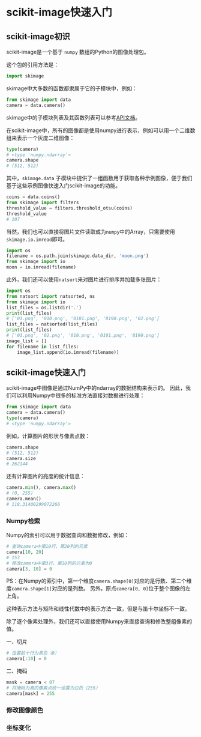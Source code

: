 # scikit-image快速入门

## scikit-image初识

scikit-image是一个基于 `numpy` 数组的Python的图像处理包。

这个包的引用方法是：

```python
import skimage
```

skimage中大多数的函数都隶属于它的子模块中，例如：

```python
from skimage import data
camera = data.camera()
```

skimage中的子模块列表及其函数列表可以参考[API文档](https://scikit-image.org/docs/stable/api/api.html)。

在scikit-image中，所有的图像都是使用numpy进行表示，例如可以用一个二维数组来表示一个灰度二维图像：

```python
type(camera)
# <type 'numpy.ndarray'>
camera.shape
# (512, 512)
```

其中，`skimage.data` 子模块中提供了一组函数用于获取各种示例图像，便于我们基于这些示例图像快速入门scikit-image的功能。

```python
coins = data.coins()
from skimage import filters
threshold_value = filters.threshold_otsu(coins)
threshold_value
# 107
```

当然，我们也可以直接将图片文件读取成为`numpy`中的Array，只需要使用`skimage.io.imread`即可。

```python
import os
filename = os.path.join(skimage.data_dir, 'moon.png')
from skimage import io
moon = io.imread(filename)
```

此外，我们还可以使用`natsort`来对图片进行排序并加载多张图片：

```python
import os
from natsort import natsorted, ns
from skimage import io
list_files = os.listdir('.')
print(list_files)
# ['01.png', '010.png', '0101.png', '0190.png', '02.png']
list_files = natsorted(list_files)
print(list_files)
# ['01.png', '02.png', '010.png', '0101.png', '0190.png']
image_list = []
for filename in list_files:
    image_list.append(io.imread(filename))
```

## scikit-image快速入门

scikit-image中图像是通过NumPy中的ndarray的数据结构来表示的。
因此，我们可以利用Numpy中很多的标准方法直接对数据进行处理：

```python
from skimage import data
camera = data.camera()
type(camera)
# <type 'numpy.ndarray'>
```

例如，计算图片的形状与像素点数：

```python
camera.shape
# (512, 512)
camera.size
# 262144
```

还有计算图片的亮度的统计信息：

```python
camera.min(), camera.max()
# (0, 255)
camera.mean()
# 118.31400299072266
```

### Numpy检索

Numpy的索引可以用于数据查询和数据修改，例如：

```python
# 查询camera中第10行、第20列的元素
camera[10, 20]
# 153
# 修改camera中第3行、第10列的元素为0
camera[3, 10] = 0
```

PS：在Numpy的索引中，第一个维度`camera.shape[0]`对应的是行数、第二个维度`camera.shape[1]`对应的是列数。
另外，原点`camera[0, 0]`位于整个图像的左上角。

这种表示方法与矩阵和线性代数中的表示方法一致，但是与笛卡尔坐标不一致。

除了逐个像素处理外，我们还可以直接使用Numpy来直接查询和修改整组像素的值。

一、切片
```python
# 设置前十行为黑色（0）
camera[:10] = 0
```

二、掩码

```python
mask = camera < 87
# 将掩码为真的像素点统一设置为白色（255）
camera[mask] = 255
```

### 修改图像颜色



### 坐标变化





